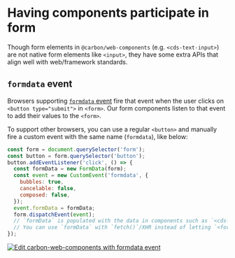 # Having components participate in form

Though form elements in `@carbon/web-components` (e.g. `<cds-text-input>`) are
not native form elements like `<input>`, they have some extra APIs that align
well with web/framework standards.

## `formdata` event

Browsers supporting
[`formdata` event](https://www.chromestatus.com/feature/5662230242656256) fire
that event when the user clicks on `<button type="submit">` in `<form>`. Our
form components listen to that event to add their values to the `<form>`.

To support other browsers, you can use a regular `<button>` and manually fire a
custom event with the same name (`formdata`), like below:

```javascript
const form = document.querySelector('form');
const button = form.querySelector('button');
button.addEventListener('click', () => {
  const formData = new FormData(form);
  const event = new CustomEvent('formdata', {
    bubbles: true,
    cancelable: false,
    composed: false,
  });
  event.formData = formData;
  form.dispatchEvent(event);
  // `formData` is populated with the data in components such as `<cds-text-input>` or `<cds-dropdown>`, etc. in the `<form>`.
  // You can use `formData` with `fetch()`/XHR instead of letting `<form>` submit the data
});
```

[![Edit carbon-web-components with formdata event](https://codesandbox.io/static/img/play-codesandbox.svg)](https://codesandbox.io/s/github/carbon-design-system/carbon-for-ibm-dotcom/tree/feat/cwc-v2/packages/carbon-web-components/examples/codesandbox/form/basic)
